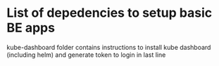 # List of depedencies to setup basic BE apps

kube-dashboard folder contains instructions to install kube dashboard (including helm) and generate token to login in last line
